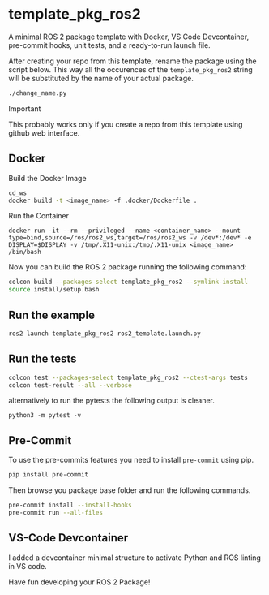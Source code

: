 # template_pkg_ros2

A minimal ROS 2 package template with Docker, VS Code Devcontainer, pre-commit hooks, unit tests, and a ready-to-run launch file.

After creating your repo from this template, rename the package using the script below. This way all the occurences of the `template_pkg_ros2` string will be substituted by the name of your actual package.

``` bash
./change_name.py
```

> [!IMPORTANT]
> This probably works only if you create a repo from this template using github web interface.

## Docker

Build the Docker Image
```bash
cd_ws
docker build -t <image_name> -f .docker/Dockerfile .
```

Run the Container
```
docker run -it --rm --privileged --name <container_name> --mount type=bind,source=/ros/ros2_ws,target=/ros/ros2_ws -v /dev*:/dev* -e DISPLAY=$DISPLAY -v /tmp/.X11-unix:/tmp/.X11-unix <image_name> /bin/bash
```

Now you can build the ROS 2 package running the following command:

```bash
colcon build --packages-select template_pkg_ros2 --symlink-install
source install/setup.bash
```

## Run the example
```bash
ros2 launch template_pkg_ros2 ros2_template.launch.py
```

## Run the tests
```bash
colcon test --packages-select template_pkg_ros2 --ctest-args tests
colcon test-result --all --verbose

```

alternatively to run the pytests the following output is cleaner.


```
python3 -m pytest -v
```

## Pre-Commit

To use the pre-commits features you need to install `pre-commit` using pip.
```bash
pip install pre-commit
```

Then browse you package base folder and run the following commands.
```bash
pre-commit install --install-hooks
pre-commit run --all-files
```

## VS-Code Devcontainer
I added a devcontainer minimal structure to activate Python and ROS linting in VS code.

Have fun developing your ROS 2 Package!
